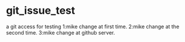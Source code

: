 # git_issue_test
a git access for testing
1:mike change at first time.
2:mike change at the second time.
3:mike change at github server.
